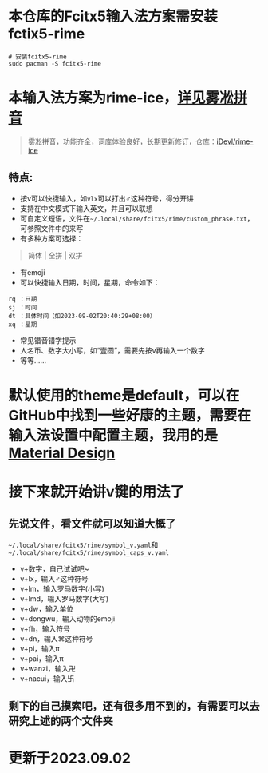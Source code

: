 # 本仓库的Fcitx5输入法方案需安装fctix5-rime
```
# 安装fcitx5-rime
sudo pacman -S fcitx5-rime
```
# 本输入法方案为rime-ice，[详见雾凇拼音](https://dvel.me/posts/rime-ice/)
> 雾凇拼音，功能齐全，词库体验良好，长期更新修订，仓库：[iDevl/rime-ice](https://github.com/iDvel/rime-ice)
## 特点:
- 按v可以快捷输入，如`vlx`可以打出♂这种符号，得分开讲
- 支持在中文模式下输入英文，并且可以联想
- 可自定义短语，文件在`~/.local/share/fcitx5/rime/custom_phrase.txt`，可参照文件中的来写
- 有多种方案可选择：
> 简体 | 全拼 | 双拼
- 有emoji
- 可以快捷输入日期，时间，星期，命令如下：
```
rq ：日期
sj ：时间
dt ：具体时间（如2023-09-02T20:40:29+08:00）
xq ：星期
```
- 常见错音错字提示
- 人名币、数字大小写，如“壹圆”，需要先按v再输入一个数字
- 等等……
# 默认使用的theme是default，可以在GitHub中找到一些好康的主题，需要在输入法设置中配置主题，我用的是[Material Design](https://github.com/hosxy/Fcitx5-Material-Color)
# 接下来就开始讲v键的用法了
## 先说文件，看文件就可以知道大概了
`~/.local/share/fcitx5/rime/symbol_v.yaml`和`~/.local/share/fcitx5/rime/symbol_caps_v.yaml`
- v+数字，自己试试吧~
- v+lx，输入♂这种符号
- v+lm，输入罗马数字(小写)
- v+lmd，输入罗马数字(大写)
- v+dw，输入单位
- v+dongwu，输入动物的emoji
- v+fh，输入符号
- v+dn，输入⌘这种符号
- v+pi，输入π
- v+pai，输入π
- v+wanzi，输入卍
- ~~v+nacui，输入卐~~
## 剩下的自己摸索吧，还有很多用不到的，有需要可以去研究上述的两个文件夹
# 更新于2023.09.02
